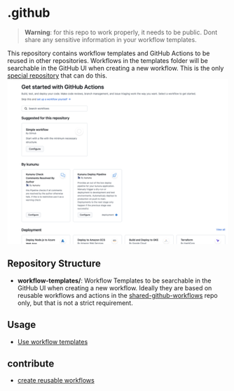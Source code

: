 # .github
> **Warning**: for this repo to work properly, it needs to be public. Dont share any sensitive information in your workflow templates.

This repository contains workflow templates and GitHub Actions to be reused in other repositories.
Workflows in the templates folder will be searchable in the GitHub UI when creating a new workflow. This is the only [special repository](https://docs.github.com/en/actions/sharing-automations/creating-workflow-templates-for-your-organization) that can do this.
![image](assets/workflow-library.png)

## Repository Structure
- **workflow-templates/**:  Workflow Templates to be searchable in the GitHub UI when creating a new workflow. Ideally they are based on reusable workflows and actions in the [shared-github-workflows](https://github.com/kununu/shared-github-workflows) repo only, but that is not a strict requirement.

## Usage
- [Use workflow templates](https://docs.github.com/en/actions/writing-workflows/using-workflow-templates)



## contribute
- [create reusable workflows](https://docs.github.com/en/actions/sharing-automations/reusing-workflows#creating-a-reusable-workflow)
